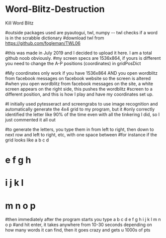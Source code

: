 # Word-Blitz-Destruction
Kill Word Blitz

#outside packages used are pyautogui, twl, numpy -- twl checks if a word is in the scrabble dictionary 
#download twl from https://github.com/fogleman/TWL06

#this was made in July 2019 and I decided to upload it here. I am a total github noob obviously.
#my screen specs are 1536x864, if yours is different you need to change the A-P positions (coordinates) in gridPosDict

#My coordinates only work if you have 1536x864 AND you open wordblitz from facebook messages on facebook website so the screen is altered
#when you open wordblitz from facebook messages on the site, a white screen appears on the right side, this pushes the wordblitz
#screen to a different position, and this is how I play and have my coordinates set up.

#I initially used pytesseract and screengrabs to use image recognition and automatically generate the 4x4 grid to my program, but it
#only correctly identified the letter like 90% of the time even with all the tinkering I did, so I just commented it all out

#to generate the letters, you type them in from left to right, then down to next row and left to right, etc, with one space between
#for instance if the grid looks like a b c d
#                                    e f g h
#                                    i j k l
#                                    m n o p
#then immediately after the program starts you type a b c d e f g h i j k l m n o p
#and hit enter, it takes anywhere from 10-30 seconds depending on how many words it can find, then it goes crazy and gets u 1000s of pts
